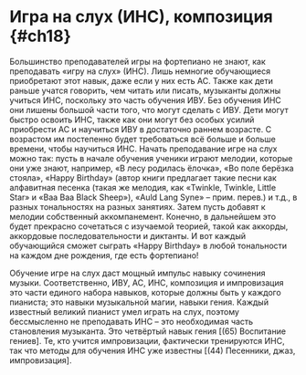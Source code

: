 # Игра на слух (ИНС), композиция {#ch18}

Большинство преподавателей игры на фортепиано не знают, как преподавать «игру на слух» (ИНС). Лишь немногие обучающиеся приобретают этот навык, даже если у них есть АС. Также как дети раньше учатся говорить, чем читать или писать, музыканты должны учиться ИНС, поскольку это часть обучения ИВУ. Без обучения ИНС они лишены большой части того, что могут сделать с ИВУ. Дети могут быстро освоить ИНС, также как они могут без особых усилий приобрести АС и научиться ИВУ в достаточно раннем возрасте. С возрастом им постепенно будет требоваться всё больше и больше времени, чтобы научиться ИНС. Начать преподавание игре на слух можно так: пусть в начале обучения ученики играют мелодии, которые они уже знают, например, «В лесу родилась ёлочка», «Во поле берёзка стояла», «Happy Birthday» (автор книги предлагает такие песни как алфавитная песенка (такая же мелодия, как «Twinkle, Twinkle, Little Star» и «Baa Baa Black Sheep»), «Auld Lang Syne» – прим. перев.) и т.д., в разных тональностях на разных занятиях. Затем пусть добавят к мелодии собственный аккомпанемент. Конечно, в дальнейшем это будет прекрасно сочетаться с изучаемой теорией, такой как аккорды, аккордовые последовательности и диктанты. И вот каждый обучающийся сможет сыграть «Happy Birthday» в любой тональности на каждом дне рождения, где есть фортепиано!

Обучение игре на слух даст мощный импульс навыку сочинения музыки. Соответственно, ИВУ, АС, ИНС, композиция и импровизация это части единого набора навыков, которые должны быть у каждого пианиста; это навыки музыкальной магии, навыки гения. Каждый известный великий пианист умел играть на слух, поэтому бессмысленно не преподавать ИНС – это необходимая часть становления музыканта. Это четвёртый навык гения [(65) Воспитание гениев]. Те, кто учится импровизации, фактически тренируются ИНС, так что методы для обучения ИНС уже известны [(44) Песенники, джаз, импровизация].
